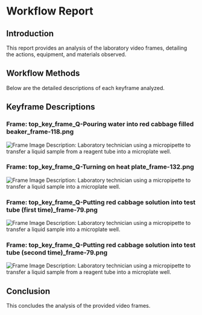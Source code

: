 # Workflow Report

## Introduction
This report provides an analysis of the laboratory video frames, detailing the actions, equipment, and materials observed.

## Workflow Methods
Below are the detailed descriptions of each keyframe analyzed.

## Keyframe Descriptions
### Frame: top_key_frame_Q-Pouring water into red cabbage filled beaker_frame-118.png
![Frame Image](top_key_frame_Q-Pouring%20water%20into%20red%20cabbage%20filled%20beaker_frame-118.png)
Description: Laboratory technician using a micropipette to transfer a liquid sample from a reagent tube into a microplate well.

### Frame: top_key_frame_Q-Turning on heat plate_frame-132.png
![Frame Image](top_key_frame_Q-Turning%20on%20heat%20plate_frame-132.png)
Description: Laboratory technician using a micropipette to transfer a liquid sample into a microplate well.

### Frame: top_key_frame_Q-Putting red cabbage solution into test tube (first time)_frame-79.png
![Frame Image](top_key_frame_Q-Putting%20red%20cabbage%20solution%20into%20test%20tube%20(first%20time)_frame-79.png)
Description: Laboratory technician using a micropipette to transfer a liquid sample into a microplate well.

### Frame: top_key_frame_Q-Putting red cabbage solution into test tube (second time)_frame-79.png
![Frame Image](top_key_frame_Q-Putting%20red%20cabbage%20solution%20into%20test%20tube%20(second%20time)_frame-79.png)
Description: Laboratory technician using a micropipette to transfer a liquid sample from a reagent tube into a microplate well.



## Conclusion
This concludes the analysis of the provided video frames.
